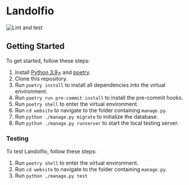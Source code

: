 # Landolfio

![Lint and test](https://github.com/GipHouse/Landolfio-2022/actions/workflows/ci.yaml/badge.svg?branch=development)

## Getting Started

To get started, follow these steps:

1. Install [Python 3.9+](https://www.python.org/) and [poetry](https://python-poetry.org/docs/#installation).
2. Clone this repository.
3. Run `poetry install` to install all dependencies into the virtual
   environment.
4. Run `poetry run pre-commit install` to install the pre-commit hooks.
5. Run `poetry shell` to enter the virtual environment.
6. Run `cd website` to navigate to the folder containing `manage.py`.
7. Run `python ./manage.py migrate` to initialize the database.
8. Run `python ./manage.py runserver` to start the local testing server.

### Testing

To test Landolfio, follow these steps:

1. Run `poetry shell` to enter the virtual environment.
2. Run `cd website` to navigate to the folder containing `manage.py`.
3. Run `python ./manage.py test`
